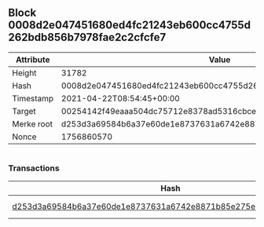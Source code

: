 ## Block 0008d2e047451680ed4fc21243eb600cc4755d262bdb856b7978fae2c2cfcfe7

Attribute | Value
--- | ---
Height | 31782
Hash | 0008d2e047451680ed4fc21243eb600cc4755d262bdb856b7978fae2c2cfcfe7
Timestamp | 2021-04-22T08:54:45+00:00
Target | 00254142f49eaaa504dc75712e8378ad5316cbcead634704b3734b6271167cc4
Merke root | d253d3a69584b6a37e60de1e8737631a6742e8871b85e275e1b56ddad1ed951b
Nonce | 1756860570

```

```

### Transactions

Hash | Amount
--- | ---
[d253d3a69584b6a37e60de1e8737631a6742e8871b85e275e1b56ddad1ed951b](d253d3a69584b6a37e60de1e8737631a6742e8871b85e275e1b56ddad1ed951b.md) | 10.00000000 SKEPTI 
